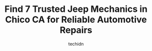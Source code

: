 ---
layout: ampstory
image: https://images.unsplash.com/photo-1639928845361-30872daf785b?ixlib=rb-4.0.3&ixid=MnwxMjA3fDB8MHxwaG90by1wYWdlfHx8fGVufDB8fHx8&auto=format&fit=crop&w=640&h=853&q=80
author: techidn
featured: false
description: Trust your vehicles maintenance and repairs to the 7 best Jeep Mechanic in Chico CA, USA. With their extensive experience, cutting-edge technology, and commitment to customer satisfaction, 
title: Find 7 Trusted Jeep Mechanics in Chico CA for Reliable Automotive Repairs
cover:
   title: Find 7 Trusted Jeep Mechanics in Chico CA for Reliable Automotive Repairs
   subtitle: Rickpate
   background: https://images.unsplash.com/photo-1639928845361-30872daf785b?ixlib=rb-4.0.3&ixid=MnwxMjA3fDB8MHxwaG90by1wYWdlfHx8fGVufDB8fHx8&auto=format&fit=crop&w=640&h=853&q=80

pages: 
 - layout: thirds
   top: <h1>#1 Tedious Repairs - Chico Automotive Mechanic Transmission Brakes AC Shop</h1>
   bottom: "<p>I recently had an old beat up Mercedes fall into my possession with major issues. From the very beginning of dropping my car off, Buddy & staff were amazing. They made su</p>"
   background: https://www.knot35.com/toplist/wp-content/uploads/2023/06/best-jeep-mechanic-1-in-chico-ca-1685832224.jpeg
   backgroundblur: true
 - layout: thirds
   top: <h1>#2 CHICO CAR CARE, Independent Toyota Lexus Specialist</h1>
   bottom: "<p>1369 E 9th St, Chico, CA 95928, United States</p>"
   background: https://www.knot35.com/toplist/wp-content/uploads/2023/06/best-jeep-mechanic-2-in-chico-ca-1685832224.png
   cta:
      link: https://www.knot35.com/toplist/find-7-trusted-jeep-mechanics-in-chico-ca-for-reliable-automotive-repairs/
      text: Find 7 Trusted Jeep Mechanics in Chico CA for Reliable Automotive Repairs
 - layout: thirds
   top: <h1>#3 Affordable Automotive</h1>
   bottom: "<p>2106 Park Ave, Chico, CA 95928, United States</p>"
   background: https://www.knot35.com/toplist/wp-content/uploads/2023/06/best-jeep-mechanic-3-in-chico-ca-1685832225.png
   cta:
      link: https://www.knot35.com/toplist/find-7-trusted-jeep-mechanics-in-chico-ca-for-reliable-automotive-repairs/
      text: Find 7 Trusted Jeep Mechanics in Chico CA for Reliable Automotive Repairs
 - layout: thirds
   top: <h1>#4 Doctor of Motors</h1>
   bottom: "<p>2405 Esplanade, Chico, CA 95926, United States</p>"
   background: https://images.unsplash.com/photo-1552083974-186346191183?ixlib=rb-4.0.3&ixid=MnwxMjA3fDB8MHxwaG90by1wYWdlfHx8fGVufDB8fHx8&auto=format&fit=crop&w=640&h=853&q=80
   cta:
      link: https://www.knot35.com/toplist/find-7-trusted-jeep-mechanics-in-chico-ca-for-reliable-automotive-repairs/
      text: Find 7 Trusted Jeep Mechanics in Chico CA for Reliable Automotive Repairs
 - layout: thirds
   top: <h1>#5 Garys Automotive</h1>
   bottom: "<p>160 Rio Lindo Ave, Chico, CA 95926, United States</p>"
   background: https://images.unsplash.com/photo-1602536052359-ef94c21c5948?ixlib=rb-4.0.3&ixid=MnwxMjA3fDB8MHxwaG90by1wYWdlfHx8fGVufDB8fHx8&auto=format&fit=crop&w=640&h=853&q=80
   cta:
      link: https://www.knot35.com/toplist/find-7-trusted-jeep-mechanics-in-chico-ca-for-reliable-automotive-repairs/
      text: Find 7 Trusted Jeep Mechanics in Chico CA for Reliable Automotive Repairs
 - layout: thirds
   top: <h1>#6 Payless 4 Wheel Drive</h1>
   bottom: "<p>971 E 9th St, Chico, CA 95928, United States</p>"
   background: https://images.unsplash.com/photo-1489694553447-4c9339da310d?ixlib=rb-4.0.3&ixid=MnwxMjA3fDB8MHxwaG90by1wYWdlfHx8fGVufDB8fHx8&auto=format&fit=crop&w=640&h=853&q=80
   cta:
      link: https://www.knot35.com/toplist/find-7-trusted-jeep-mechanics-in-chico-ca-for-reliable-automotive-repairs/
      text: Find 7 Trusted Jeep Mechanics in Chico CA for Reliable Automotive Repairs
 - layout: thirds
   top: <h1>#7 Spencer Automotive, Inc.</h1>
   bottom: "<p>2540 Dominic Dr, Chico, CA 95928, United States</p>"
   background: https://plus.unsplash.com/premium_photo-1664640458616-3c74f8cb4589?ixlib=rb-4.0.3&ixid=MnwxMjA3fDB8MHxwaG90by1wYWdlfHx8fGVufDB8fHx8&auto=format&fit=crop&w=640&h=853&q=80
   cta:
      link: https://www.knot35.com/toplist/find-7-trusted-jeep-mechanics-in-chico-ca-for-reliable-automotive-repairs/
      text: Find 7 Trusted Jeep Mechanics in Chico CA for Reliable Automotive Repairs
 - layout: thirds
   middle: Continue reading...
   background: https://images.unsplash.com/photo-1591393223703-56fe1347ac62?ixlib=rb-4.0.3&ixid=MnwxMjA3fDB8MHxwaG90by1wYWdlfHx8fGVufDB8fHx8&auto=format&fit=crop&w=640&h=853&q=80
   cta:
      link: https://www.knot35.com/toplist/find-7-trusted-jeep-mechanics-in-chico-ca-for-reliable-automotive-repairs/
      text: Find 7 Trusted Jeep Mechanics in Chico CA for Reliable Automotive Repairs
      
---